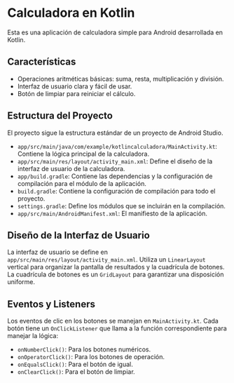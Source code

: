 # Calculadora en Kotlin

Esta es una aplicación de calculadora simple para Android desarrollada en Kotlin.

## Características

*   Operaciones aritméticas básicas: suma, resta, multiplicación y división.
*   Interfaz de usuario clara y fácil de usar.
*   Botón de limpiar para reiniciar el cálculo.

## Estructura del Proyecto

El proyecto sigue la estructura estándar de un proyecto de Android Studio.

*   `app/src/main/java/com/example/kotlincalculadora/MainActivity.kt`: Contiene la lógica principal de la calculadora.
*   `app/src/main/res/layout/activity_main.xml`: Define el diseño de la interfaz de usuario de la calculadora.
*   `app/build.gradle`: Contiene las dependencias y la configuración de compilación para el módulo de la aplicación.
*   `build.gradle`: Contiene la configuración de compilación para todo el proyecto.
*   `settings.gradle`: Define los módulos que se incluirán en la compilación.
*   `app/src/main/AndroidManifest.xml`: El manifiesto de la aplicación.



## Diseño de la Interfaz de Usuario

La interfaz de usuario se define en `app/src/main/res/layout/activity_main.xml`. Utiliza un `LinearLayout` vertical para organizar la pantalla de resultados y la cuadrícula de botones. La cuadrícula de botones es un `GridLayout` para garantizar una disposición uniforme.

## Eventos y Listeners

Los eventos de clic en los botones se manejan en `MainActivity.kt`. Cada botón tiene un `OnClickListener` que llama a la función correspondiente para manejar la lógica:

*   `onNumberClick()`: Para los botones numéricos.
*   `onOperatorClick()`: Para los botones de operación.
*   `onEqualsClick()`: Para el botón de igual.
*   `onClearClick()`: Para el botón de limpiar.
